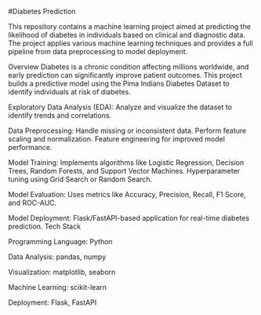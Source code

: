 #Diabetes Prediction

This repository contains a machine learning project aimed at predicting the likelihood of diabetes in individuals based on clinical and diagnostic data. The project applies various machine learning techniques and provides a full pipeline from data preprocessing to model deployment.

Overview
Diabetes is a chronic condition affecting millions worldwide, and early prediction can significantly improve patient outcomes. This project builds a predictive model using the Pima Indians Diabetes Dataset to identify individuals at risk of diabetes.

Exploratory Data Analysis (EDA): 
Analyze and visualize the dataset to identify trends and correlations.

Data Preprocessing:
Handle missing or inconsistent data.
Perform feature scaling and normalization.
Feature engineering for improved model performance.

Model Training:
Implements algorithms like Logistic Regression, Decision Trees, Random Forests, and Support Vector Machines.
Hyperparameter tuning using Grid Search or Random Search.

Model Evaluation:
Uses metrics like Accuracy, Precision, Recall, F1 Score, and ROC-AUC.

Model Deployment:
Flask/FastAPI-based application for real-time diabetes prediction.
Tech Stack

Programming Language: Python

Data Analysis: pandas, numpy

Visualization: matplotlib, seaborn

Machine Learning: scikit-learn

Deployment: Flask, FastAPI
